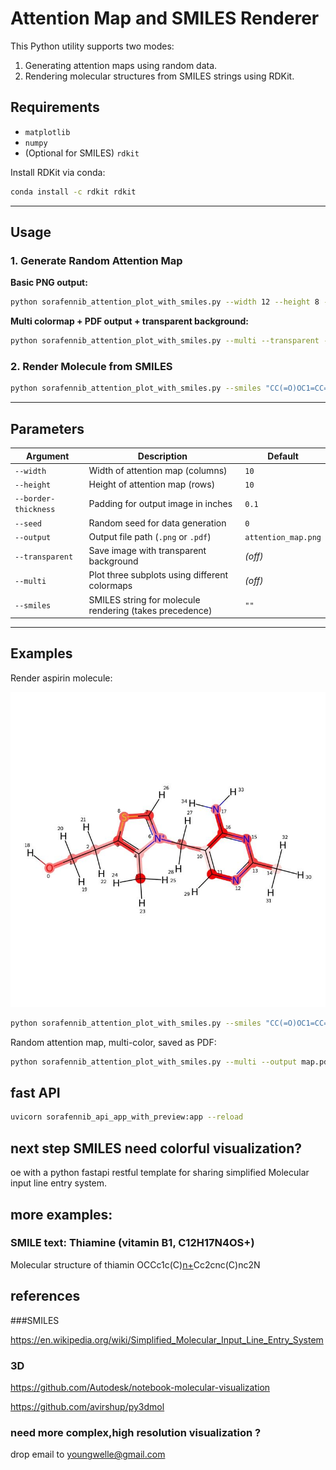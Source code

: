 # Attention Map and SMILES Renderer

This Python utility supports two modes:
1. Generating attention maps using random data.
2. Rendering molecular structures from SMILES strings using RDKit.

## Requirements

- `matplotlib`
- `numpy`
- (Optional for SMILES) `rdkit`

Install RDKit via conda:
```bash
conda install -c rdkit rdkit
```

---

## Usage

### 1. Generate Random Attention Map

**Basic PNG output:**

```bash
python sorafennib_attention_plot_with_smiles.py --width 12 --height 8 --output result.png
```

**Multi colormap + PDF output + transparent background:**

```bash
python sorafennib_attention_plot_with_smiles.py --multi --transparent --output result.pdf
```

### 2. Render Molecule from SMILES

```bash
python sorafennib_attention_plot_with_smiles.py --smiles "CC(=O)OC1=CC=CC=C1C(=O)O" --output aspirin.png
```

---

## Parameters

| Argument             | Description                                                  | Default       |
|----------------------|--------------------------------------------------------------|---------------|
| `--width`            | Width of attention map (columns)                             | `10`          |
| `--height`           | Height of attention map (rows)                               | `10`          |
| `--border-thickness`| Padding for output image in inches                            | `0.1`         |
| `--seed`             | Random seed for data generation                              | `0`           |
| `--output`           | Output file path (`.png` or `.pdf`)                          | `attention_map.png` |
| `--transparent`      | Save image with transparent background                        | *(off)*       |
| `--multi`            | Plot three subplots using different colormaps                | *(off)*       |
| `--smiles`           | SMILES string for molecule rendering (takes precedence)      | `""`          |

---

## Examples

Render aspirin molecule:

![vitamin](https://github.com/yangboz/SMILESVisualize/blob/master/SMILES_vitamin.jpeg)
```bash
python sorafennib_attention_plot_with_smiles.py --smiles "CC(=O)OC1=CC=CC=C1C(=O)O" --output aspirin.png
```

Random attention map, multi-color, saved as PDF:
```bash
python sorafennib_attention_plot_with_smiles.py --multi --output map.pdf
```

## fast API

```bash
uvicorn sorafennib_api_app_with_preview:app --reload
```

## next step SMILES need colorful visualization?
 oe with a python fastapi   restful template for sharing simplified Molecular input line entry system.

  ## more examples: 
  
### SMILE text: Thiamine (vitamin B1, C12H17N4OS+)

Molecular structure of thiamin	OCCc1c(C)[n+](cs1)Cc2cnc(C)nc2N

## references
###SMILES

https://en.wikipedia.org/wiki/Simplified_Molecular_Input_Line_Entry_System

### 3D

https://github.com/Autodesk/notebook-molecular-visualization

https://github.com/avirshup/py3dmol

### need more complex,high resolution visualization ?

drop email to youngwelle@gmail.com
